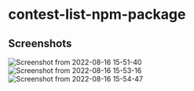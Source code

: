 # contest-list-npm-package

## Screenshots

![Screenshot from 2022-08-16 15-51-40](https://user-images.githubusercontent.com/55401104/184856964-5e9b7d8b-a6d3-4a0e-a110-eb022c1fa2cf.png)
![Screenshot from 2022-08-16 15-53-16](https://user-images.githubusercontent.com/55401104/184857321-56764a99-b6e2-4638-8888-957d5166c4bf.png)
![Screenshot from 2022-08-16 15-54-47](https://user-images.githubusercontent.com/55401104/184857580-0f5476db-696e-4655-9703-d6da81052b4f.png)
